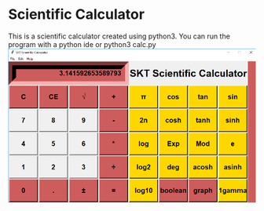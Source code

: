 # Scientific Calculator
This is a scientific calculator created using python3.
You can run the program with a python ide or python3 calc.py
![](https://raw.githubusercontent.com/Allegheny-Computer-Science-102-F2018/cs102f2018-lab05-starter-sk-telecom-t1/master/images/fullcalculator.png)
